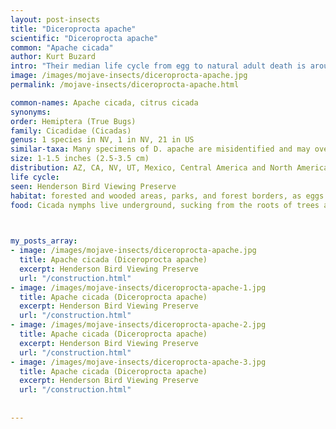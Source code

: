 ```yaml
---
layout: post-insects
title: "Diceroprocta apache"
scientific: "Diceroprocta apache"
common: "Apache cicada"
author: Kurt Buzard
intro: "Their median life cycle from egg to natural adult death is around three to four years. They are adults for only about two months, during which time they reproduce. They spend the rest of their lives as nymphs underground. It is found in Central America and North America. They buzz by vibrating membranes on their abdomens."
image: /images/mojave-insects/diceroprocta-apache.jpg
permalink: /mojave-insects/diceroprocta-apache.html

common-names: Apache cicada, citrus cicada
synonyms: 
order: Hemiptera (True Bugs)
family: Cicadidae (Cicadas)
genus: 1 species in NV, 1 in NV, 21 in US
similar-taxa: Many specimens of D. apache are misidentified and may overlap in traits with D. semicincta and D. cinctifera, leading to confusion.
size: 1-1.5 inches (2.5-3.5 cm)
distribution: AZ, CA, NV, UT, Mexico, Central America and North America
life cycle: 
seen: Henderson Bird Viewing Preserve
habitat: forested and wooded areas, parks, and forest borders, as eggs are laid in tree twigs and nymphs depend on tree roots for their nourishment
food: Cicada nymphs live underground, sucking from the roots of trees and other plants. Winged adults can suck plant juices, too, although they live for only a few weeks aboveground.

   

my_posts_array:
- image: /images/mojave-insects/diceroprocta-apache.jpg
  title: Apache cicada (Diceroprocta apache)
  excerpt: Henderson Bird Viewing Preserve
  url: "/construction.html"
- image: /images/mojave-insects/diceroprocta-apache-1.jpg
  title: Apache cicada (Diceroprocta apache)
  excerpt: Henderson Bird Viewing Preserve
  url: "/construction.html"
- image: /images/mojave-insects/diceroprocta-apache-2.jpg
  title: Apache cicada (Diceroprocta apache)
  excerpt: Henderson Bird Viewing Preserve
  url: "/construction.html"
- image: /images/mojave-insects/diceroprocta-apache-3.jpg
  title: Apache cicada (Diceroprocta apache)
  excerpt: Henderson Bird Viewing Preserve
  url: "/construction.html"
  
 
---
```

  
  
 <p></p>
  